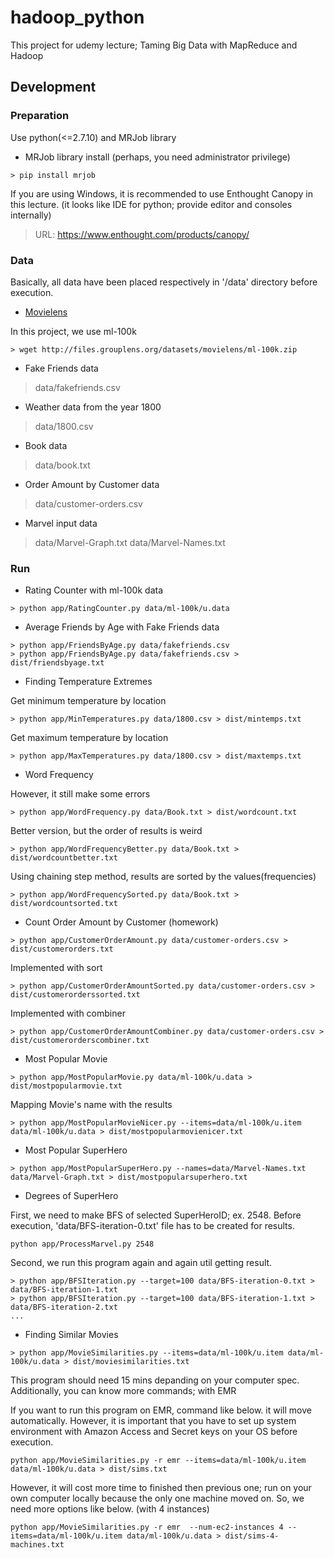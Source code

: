 # hadoop_python
This project for udemy lecture; Taming Big Data with MapReduce and Hadoop

## Development
### Preparation
Use python(<=2.7.10) and MRJob library
* MRJob library install (perhaps, you need administrator privilege)
```console
> pip install mrjob
```

If you are using Windows, it is recommended to use Enthought Canopy in this lecture. (it looks like IDE for python; provide editor and consoles internally)

> URL: <https://www.enthought.com/products/canopy/>

### Data
Basically, all data have been placed respectively in '/data' directory before execution.

* [Movielens](http://grouplens.org/datasets/movielens/ "Movielens")

In this project, we use ml-100k

```console
> wget http://files.grouplens.org/datasets/movielens/ml-100k.zip
```

* Fake Friends data

> data/fakefriends.csv

* Weather data from the year 1800

> data/1800.csv

* Book data

> data/book.txt

* Order Amount by Customer data

> data/customer-orders.csv

* Marvel input data

> data/Marvel-Graph.txt
> data/Marvel-Names.txt


### Run
* Rating Counter with ml-100k data
```console
> python app/RatingCounter.py data/ml-100k/u.data
```

* Average Friends by Age with Fake Friends data
```console
> python app/FriendsByAge.py data/fakefriends.csv
> python app/FriendsByAge.py data/fakefriends.csv > dist/friendsbyage.txt
```

* Finding Temperature Extremes

Get minimum temperature by location
```console
> python app/MinTemperatures.py data/1800.csv > dist/mintemps.txt
```

Get maximum temperature by location
```console
> python app/MaxTemperatures.py data/1800.csv > dist/maxtemps.txt
```

* Word Frequency

However, it still make some errors
```console
> python app/WordFrequency.py data/Book.txt > dist/wordcount.txt
```

Better version, but the order of results is weird
```console
> python app/WordFrequencyBetter.py data/Book.txt > dist/wordcountbetter.txt
```

Using chaining step method, results are sorted by the values(frequencies)
```console
> python app/WordFrequencySorted.py data/Book.txt > dist/wordcountsorted.txt
```

* Count Order Amount by Customer (homework)
```console
> python app/CustomerOrderAmount.py data/customer-orders.csv > dist/customerorders.txt
```

Implemented with sort
```console
> python app/CustomerOrderAmountSorted.py data/customer-orders.csv > dist/customerorderssorted.txt
```

Implemented with combiner
```console
> python app/CustomerOrderAmountCombiner.py data/customer-orders.csv > dist/customerorderscombiner.txt
```

* Most Popular Movie
```console
> python app/MostPopularMovie.py data/ml-100k/u.data > dist/mostpopularmovie.txt
```

Mapping Movie's name with the results
```console
> python app/MostPopularMovieNicer.py --items=data/ml-100k/u.item data/ml-100k/u.data > dist/mostpopularmovienicer.txt
```

* Most Popular SuperHero
```console
> python app/MostPopularSuperHero.py --names=data/Marvel-Names.txt data/Marvel-Graph.txt > dist/mostpopularsuperhero.txt
```

* Degrees of SuperHero

First, we need to make BFS of selected SuperHeroID; ex. 2548. Before execution,  'data/BFS-iteration-0.txt' file has to be created for results.
```console
python app/ProcessMarvel.py 2548
```

Second, we run this program again and again util getting result.
```console
> python app/BFSIteration.py --target=100 data/BFS-iteration-0.txt > data/BFS-iteration-1.txt
> python app/BFSIteration.py --target=100 data/BFS-iteration-1.txt > data/BFS-iteration-2.txt
...
```

* Finding Similar Movies
```console
> python app/MovieSimilarities.py --items=data/ml-100k/u.item data/ml-100k/u.data > dist/moviesimilarities.txt
```
This program should need 15 mins depanding on your computer spec.
Additionally, you can know more commands; with EMR

If you want to run this program on EMR, command like below. it will move automatically. However, it is important that you have to set up system environment with Amazon Access and Secret keys on your OS before execution.
```console
python app/MovieSimilarities.py -r emr --items=data/ml-100k/u.item data/ml-100k/u.data > dist/sims.txt
```

However, it will cost more time to finished then previous one; run on your own computer locally because the only one machine moved on. So, we need more options like below. (with 4 instances)
```console
python app/MovieSimilarities.py -r emr  --num-ec2-instances 4 --items=data/ml-100k/u.item data/ml-100k/u.data > dist/sims-4-machines.txt
```
